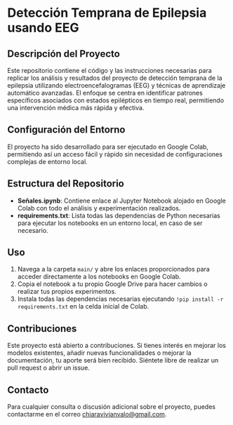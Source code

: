 # Detección Temprana de Epilepsia usando EEG

## Descripción del Proyecto
Este repositorio contiene el código y las instrucciones necesarias para replicar los análisis y resultados del proyecto de detección temprana de la epilepsia utilizando electroencefalogramas (EEG) y técnicas de aprendizaje automático avanzadas. El enfoque se centra en identificar patrones específicos asociados con estados epilépticos en tiempo real, permitiendo una intervención médica más rápida y efectiva.

## Configuración del Entorno
El proyecto ha sido desarrollado para ser ejecutado en Google Colab, permitiendo así un acceso fácil y rápido sin necesidad de configuraciones complejas de entorno local.

## Estructura del Repositorio
- **Señales.ipynb**: Contiene enlace al Jupyter Notebook alojado en Google Colab con todo el análisis y experimentación realizados.
- **requirements.txt**: Lista todas las dependencias de Python necesarias para ejecutar los notebooks en un entorno local, en caso de ser necesario.

## Uso
1. Navega a la carpeta `main/` y abre los enlaces proporcionados para acceder directamente a los notebooks en Google Colab.
2. Copia el notebook a tu propio Google Drive para hacer cambios o realizar tus propios experimentos.
3. Instala todas las dependencias necesarias ejecutando `!pip install -r requirements.txt` en la celda inicial de Colab.

## Contribuciones
Este proyecto está abierto a contribuciones. Si tienes interés en mejorar los modelos existentes, añadir nuevas funcionalidades o mejorar la documentación, tu aporte será bien recibido. Siéntete libre de realizar un pull request o abrir un issue.

## Contacto
Para cualquier consulta o discusión adicional sobre el proyecto, puedes contactarme en el correo chiaravivianvalo@gmail.com.
